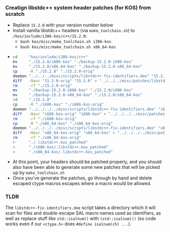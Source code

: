 
### Creatign libstdc++ system header patches (for KOS) from scratch

- Replace `15.2.0` with your version number below
- Install vanilla libstdc++ headers (via `make_toolchain.sh`) to `/kos/include/i386-kos/c++/15.2.0`:
	- `bash kos/misc/make_toolchain.sh i386-kos`
	- `bash kos/misc/make_toolchain.sh x86_64-kos`
- ```sh
  cd     "kos/include/i386-kos/c++"
  mv     "./15.2.0/i686-kos" "./backup-15.2.0-i686-kos"
  mv     "./15.2.0/x86_64-kos" "./backup-15.2.0-x86_64-kos"
  cp     -R "./15.2.0" "./15.2.0-orig"
  deemon "../../../misc/scripts/libstdc++-fix-identifiers.dee" "15.2.0"
  diff   -Naur "15.2.0-orig" "15.2.0" > "../../../misc/patches/libstdc++-15.2.0.patch"
  rm     -rf "./15.2.0-orig"
  mv     "./backup-15.2.0-i686-kos" "./15.2.0/i686-kos"
  mv     "./backup-15.2.0-x86_64-kos" "./15.2.0/x86_64-kos"
  cd     "./15.2.0"
  cp     -R "./i686-kos" "./i686-kos-orig"
  deemon "../../../../misc/scripts/libstdc++-fix-identifiers.dee" "i686-kos"
  diff   -Naur "i686-kos-orig" "i686-kos" > "../../../../misc/patches/libstdc++-15.2.0-i386-kos.patch"
  rm     -rf "./i686-kos-orig"
  cp     -R "./x86_64-kos" "./x86_64-kos-orig"
  deemon "../../../../misc/scripts/libstdc++-fix-identifiers.dee" "x86_64-kos"
  diff   -Naur "x86_64-kos-orig" "x86_64-kos" > "../../../../misc/patches/libstdc++-15.2.0-x86_64-kos.patch"
  rm     -rf "./x86_64-kos-orig"
  >      "./.libstdc++.kos_patched"
  >      "./i686-kos/.libstdc++.kos_patched"
  >      "./x86_64-kos/.libstdc++.kos_patched"
  ```
- At this point, your headers should be patched properly, and you should also have been able to generate some new patches that will be picked up by `make_toolchain.sh`
- Once you've generate the patches, go through by hand and delete escaped ctype macros escapes where a macro would be allowed.

### TLDR

The `libstdc++-fix-identifiers.dee` script takes a directory which it will scan for files and double-escape SAL macro names used as identifiers, as well as replace stuff like `std::isalnum()` with `(std::isalnum)()` (so code works even if our `<ctype.h>` does `#define isalnum(ch) ...`).

